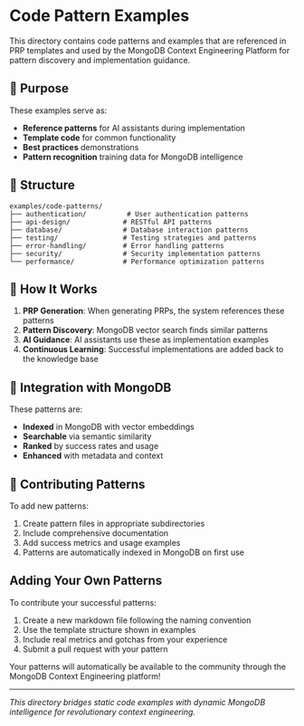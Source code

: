 # Code Pattern Examples

This directory contains code patterns and examples that are referenced in PRP templates and used by the MongoDB Context Engineering Platform for pattern discovery and implementation guidance.

## 🎯 Purpose

These examples serve as:
- **Reference patterns** for AI assistants during implementation
- **Template code** for common functionality
- **Best practices** demonstrations
- **Pattern recognition** training data for MongoDB intelligence

## 📁 Structure

```
examples/code-patterns/
├── authentication/          # User authentication patterns
├── api-design/             # RESTful API patterns
├── database/               # Database interaction patterns
├── testing/                # Testing strategies and patterns
├── error-handling/         # Error handling patterns
├── security/               # Security implementation patterns
└── performance/            # Performance optimization patterns
```

## 🚀 How It Works

1. **PRP Generation**: When generating PRPs, the system references these patterns
2. **Pattern Discovery**: MongoDB vector search finds similar patterns
3. **AI Guidance**: AI assistants use these as implementation examples
4. **Continuous Learning**: Successful implementations are added back to the knowledge base

## 🔄 Integration with MongoDB

These patterns are:
- **Indexed** in MongoDB with vector embeddings
- **Searchable** via semantic similarity
- **Ranked** by success rates and usage
- **Enhanced** with metadata and context

## 📝 Contributing Patterns

To add new patterns:
1. Create pattern files in appropriate subdirectories
2. Include comprehensive documentation
3. Add success metrics and usage examples
4. Patterns are automatically indexed in MongoDB on first use

## Adding Your Own Patterns

To contribute your successful patterns:

1. Create a new markdown file following the naming convention
2. Use the template structure shown in examples
3. Include real metrics and gotchas from your experience
4. Submit a pull request with your pattern

Your patterns will automatically be available to the community through the MongoDB Context Engineering platform!

---

*This directory bridges static code examples with dynamic MongoDB intelligence for revolutionary context engineering.*
